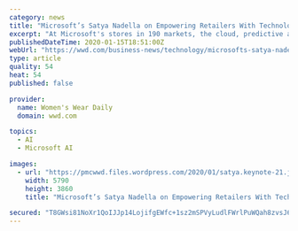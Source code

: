 ```yaml
---
category: news
title: "Microsoft’s Satya Nadella on Empowering Retailers With Technology"
excerpt: "At Microsoft's stores in 190 markets, the cloud, predictive analytics, machine learning and cognitive services are used to solve complex challenges with lessons learned passed on to customers."
publishedDateTime: 2020-01-15T18:51:00Z
webUrl: "https://wwd.com/business-news/technology/microsofts-satya-nadella-on-empowering-retailers-with-technology-1203424736/"
type: article
quality: 54
heat: 54
published: false

provider:
  name: Women's Wear Daily
  domain: wwd.com

topics:
  - AI
  - Microsoft AI

images:
  - url: "https://pmcwwd.files.wordpress.com/2020/01/satya.keynote-21.jpg?crop=0px%2C0px%2C5790px%2C3862px&#038;resize=640%2C415"
    width: 5790
    height: 3860
    title: "Microsoft’s Satya Nadella on Empowering Retailers With Technology"

secured: "T8GWsi81NoXr1QoIJJp14LojifgEWfc+1sz2mSPVyLudlFWrlPuWQah8zvsJ6gnKwY1K3v3ds1GidldMcCGQ5kb1yK5cC78w7bR+FYQxY1LjZIpRRpew9FGrDqPLJ3IPtADnmmeJ8tmJiaV0g7Ual/t/HlkQ8rUmSPXxJEhLSnAqtL1kySwcM7Wi8xgavpg+tqCkElEz6CfxA0dIWV/1ROpdXYZSgGAYlA+4gAkYn1npUZByI4hJhEDBMsiLqM44Oj/XYjOr0LpbNvGfyUMX/PeQ7usGZRpDed/kO0MplAJpzgGcEoXbJ0+wLT52QqN5;uNfS83WybjGBipCx2SuUCQ=="
---
```


